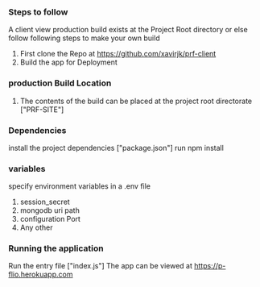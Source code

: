 ### Steps to follow

A client view production build exists at the Project Root directory or else follow following steps to make your own build

1.  First clone the Repo at https://github.com/xavirjk/prf-client
2.  Build the app for Deployment

### production Build Location

1.  The contents of the build can be placed at the project root directorate ["PRF-SITE"]

### Dependencies

install the project dependencies ["package.json"] run npm install

### variables

specify environment variables in a .env file

1. session_secret
2. mongodb uri path
3. configuration Port
4. Any other

### Running the application

Run the entry file ["index.js"]
The app can be viewed at https://p-flio.herokuapp.com
